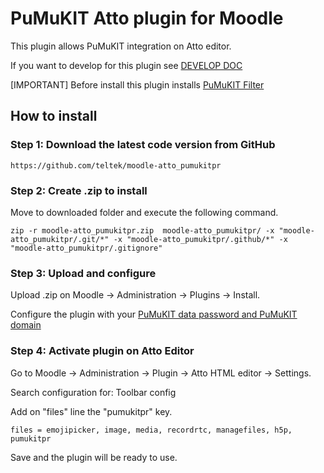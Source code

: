 PuMuKIT Atto plugin for Moodle
==============================

This plugin allows PuMuKIT integration on Atto editor.

If you want to develop for this plugin see [DEVELOP DOC](https://github.com/teltek/moodle-atto_pumukitpr/blob/master/DEVELOPER.md) 

[IMPORTANT] Before install this plugin installs [PuMuKIT Filter](https://github.com/teltek/moodle-filter_pumukitpr/)

## How to install

### Step 1: Download the latest code version from GitHub
```
https://github.com/teltek/moodle-atto_pumukitpr
```

### Step 2: Create .zip to install

Move to downloaded folder and execute the following command.
```
zip -r moodle-atto_pumukitpr.zip  moodle-atto_pumukitpr/ -x "moodle-atto_pumukitpr/.git/*" -x "moodle-atto_pumukitpr/.github/*" -x "moodle-atto_pumukitpr/.gitignore" 
```

### Step 3: Upload and configure

Upload .zip on Moodle -> Administration -> Plugins -> Install.

Configure the plugin with your [PuMuKIT data password and PuMuKIT domain](https://github.com/teltek/PumukitLmsBundle/blob/master/Resources/doc/Configuration.md)

### Step 4: Activate plugin on Atto Editor

Go to Moodle -> Administration -> Plugin -> Atto HTML editor -> Settings.

Search configuration for: Toolbar config

Add on "files" line the "pumukitpr" key.

```
files = emojipicker, image, media, recordrtc, managefiles, h5p, pumukitpr
```

Save and the plugin will be ready to use.
